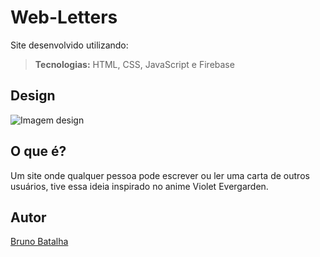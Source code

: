# Web-Letters

Site desenvolvido utilizando:
>**Tecnologias:** HTML, CSS, JavaScript e Firebase

## Design
![Imagem design](https://github.com/BrunoBatalha/web-letters/blob/master/apresentacao.jpg)

## O que é?
Um site onde qualquer pessoa pode escrever ou ler uma carta de outros usuários, tive essa ideia inspirado no anime Violet Evergarden.

## Autor
[Bruno Batalha](https://github.com/BrunoBatalha)
